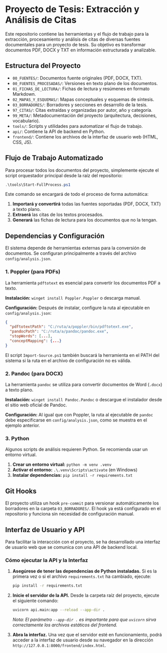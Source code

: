 # Proyecto de Tesis: Extracción y Análisis de Citas

Este repositorio contiene las herramientas y el flujo de trabajo para la extracción, procesamiento y análisis de citas de diversas fuentes documentales para un proyecto de tesis. Su objetivo es transformar documentos PDF, DOCX y TXT en información estructurada y analizable.

## Estructura del Proyecto

- `00_FUENTES/`: Documentos fuente originales (PDF, DOCX, TXT).
- `00_FUENTES_PROCESADAS/`: Versiones en texto plano de los documentos.
- `01_FICHAS_DE_LECTURA/`: Fichas de lectura y resúmenes en formato Markdown.
- `02_MAPAS_Y_ESQUEMAS/`: Mapas conceptuales y esquemas de síntesis.
- `03_BORRADORES/`: Borradores y secciones en desarrollo de la tesis.
- `97_CITAS/`: Citas extraídas y organizadas por autor, año y categoría.
- `99_META/`: Metadocumentación del proyecto (arquitectura, decisiones, vocabulario).
- `tools/`: Scripts y utilidades para automatizar el flujo de trabajo.
- `api/`: Contiene la API de backend en Python.
- `frontend/`: Contiene los archivos de la interfaz de usuario web (HTML, CSS, JS).

## Flujo de Trabajo Automatizado

Para procesar todos los documentos del proyecto, simplemente ejecute el script orquestador principal desde la raíz del repositorio:

```powershell
.\tools\Start-FullProcess.ps1
```

Este comando se encargará de todo el proceso de forma automática:
1.  **Importará y convertirá** todas las fuentes soportadas (PDF, DOCX, TXT) a texto plano.
2.  **Extraerá** las citas de los textos procesados.
3.  **Generará** las fichas de lectura para los documentos que no la tengan.

## Dependencias y Configuración

El sistema depende de herramientas externas para la conversión de documentos. Se configuran principalmente a través del archivo `config/analysis.json`.

### 1. Poppler (para PDFs)

La herramienta `pdftotext` es esencial para convertir los documentos PDF a texto.

**Instalación:** `winget install Poppler.Poppler` o descarga manual.

**Configuración:** Después de instalar, configure la ruta al ejecutable en `config/analysis.json`:

```json
{
  "pdftotextPath": "C:/ruta/a/poppler/bin/pdftotext.exe",
  "pandocPath": "C:/ruta/a/pandoc/pandoc.exe",
  "stopWords": [...],
  "conceptMapping": {...}
}
```
El script `Import-Source.ps1` también buscará la herramienta en el PATH del sistema si la ruta en el archivo de configuración no es válida.

### 2. Pandoc (para DOCX)

La herramienta `pandoc` se utiliza para convertir documentos de Word (`.docx`) a texto plano.

**Instalación:** `winget install Pandoc.Pandoc` o descargue el instalador desde el sitio web oficial de Pandoc.

**Configuración:** Al igual que con Poppler, la ruta al ejecutable de `pandoc` debe especificarse en `config/analysis.json`, como se muestra en el ejemplo anterior.

### 3. Python

Algunos scripts de análisis requieren Python. Se recomienda usar un entorno virtual.

1.  **Crear un entorno virtual:** `python -m venv .venv`
2.  **Activar el entorno:** `.\.venv\Scripts\activate` (en Windows)
3.  **Instalar dependencias:** `pip install -r requirements.txt`

## Git Hooks

El proyecto utiliza un hook `pre-commit` para versionar automáticamente los borradores en la carpeta `03_BORRADORES/`. El hook ya está configurado en el repositorio y funciona sin necesidad de configuración manual.

## Interfaz de Usuario y API

Para facilitar la interacción con el proyecto, se ha desarrollado una interfaz de usuario web que se comunica con una API de backend local.

### Cómo ejecutar la API y la Interfaz

1.  **Asegúrese de tener las dependencias de Python instaladas.** Si es la primera vez o si el archivo `requirements.txt` ha cambiado, ejecute:
    ```bash
    pip install -r requirements.txt
    ```

2.  **Inicie el servidor de la API.** Desde la carpeta raíz del proyecto, ejecute el siguiente comando:
    ```bash
    uvicorn api.main:app --reload --app-dir .
    ```
    *Nota: El parámetro `--app-dir .` es importante para que `uvicorn` sirva correctamente los archivos estáticos del frontend.*

3.  **Abra la interfaz.** Una vez que el servidor esté en funcionamiento, podrá acceder a la interfaz de usuario desde su navegador en la dirección `http://127.0.0.1:8000/frontend/index.html`.
